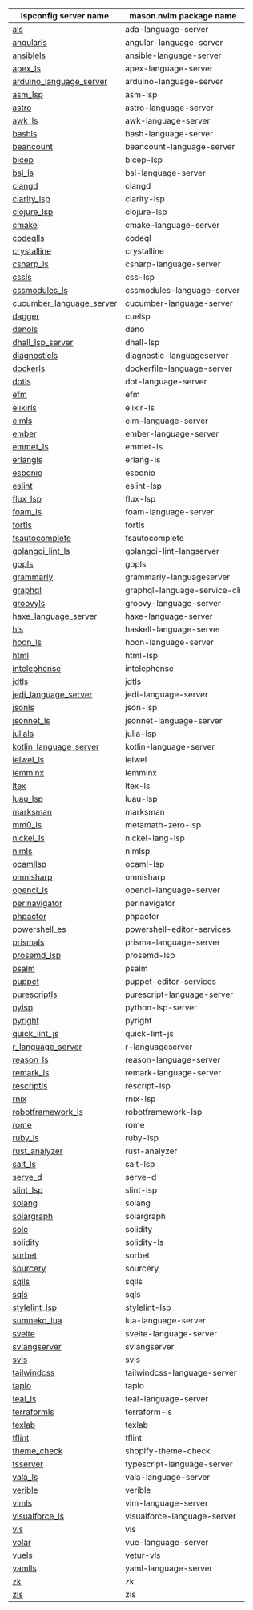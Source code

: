 <!--- THIS FILE IS GENERATED. DO NOT EDIT MANUALLY. -->
| lspconfig server name | mason.nvim package name |
| --------------------- | ----------------------- |
| [als](https://github.com/neovim/nvim-lspconfig/blob/master/doc/server_configurations.md#als) | ada-language-server |
| [angularls](https://github.com/neovim/nvim-lspconfig/blob/master/doc/server_configurations.md#angularls) | angular-language-server |
| [ansiblels](https://github.com/neovim/nvim-lspconfig/blob/master/doc/server_configurations.md#ansiblels) | ansible-language-server |
| [apex_ls](https://github.com/neovim/nvim-lspconfig/blob/master/doc/server_configurations.md#apex_ls) | apex-language-server |
| [arduino_language_server](https://github.com/neovim/nvim-lspconfig/blob/master/doc/server_configurations.md#arduino_language_server) | arduino-language-server |
| [asm_lsp](https://github.com/neovim/nvim-lspconfig/blob/master/doc/server_configurations.md#asm_lsp) | asm-lsp |
| [astro](https://github.com/neovim/nvim-lspconfig/blob/master/doc/server_configurations.md#astro) | astro-language-server |
| [awk_ls](https://github.com/neovim/nvim-lspconfig/blob/master/doc/server_configurations.md#awk_ls) | awk-language-server |
| [bashls](https://github.com/neovim/nvim-lspconfig/blob/master/doc/server_configurations.md#bashls) | bash-language-server |
| [beancount](https://github.com/neovim/nvim-lspconfig/blob/master/doc/server_configurations.md#beancount) | beancount-language-server |
| [bicep](https://github.com/neovim/nvim-lspconfig/blob/master/doc/server_configurations.md#bicep) | bicep-lsp |
| [bsl_ls](https://github.com/neovim/nvim-lspconfig/blob/master/doc/server_configurations.md#bsl_ls) | bsl-language-server |
| [clangd](https://github.com/neovim/nvim-lspconfig/blob/master/doc/server_configurations.md#clangd) | clangd |
| [clarity_lsp](https://github.com/neovim/nvim-lspconfig/blob/master/doc/server_configurations.md#clarity_lsp) | clarity-lsp |
| [clojure_lsp](https://github.com/neovim/nvim-lspconfig/blob/master/doc/server_configurations.md#clojure_lsp) | clojure-lsp |
| [cmake](https://github.com/neovim/nvim-lspconfig/blob/master/doc/server_configurations.md#cmake) | cmake-language-server |
| [codeqlls](https://github.com/neovim/nvim-lspconfig/blob/master/doc/server_configurations.md#codeqlls) | codeql |
| [crystalline](https://github.com/neovim/nvim-lspconfig/blob/master/doc/server_configurations.md#crystalline) | crystalline |
| [csharp_ls](https://github.com/neovim/nvim-lspconfig/blob/master/doc/server_configurations.md#csharp_ls) | csharp-language-server |
| [cssls](https://github.com/neovim/nvim-lspconfig/blob/master/doc/server_configurations.md#cssls) | css-lsp |
| [cssmodules_ls](https://github.com/neovim/nvim-lspconfig/blob/master/doc/server_configurations.md#cssmodules_ls) | cssmodules-language-server |
| [cucumber_language_server](https://github.com/neovim/nvim-lspconfig/blob/master/doc/server_configurations.md#cucumber_language_server) | cucumber-language-server |
| [dagger](https://github.com/neovim/nvim-lspconfig/blob/master/doc/server_configurations.md#dagger) | cuelsp |
| [denols](https://github.com/neovim/nvim-lspconfig/blob/master/doc/server_configurations.md#denols) | deno |
| [dhall_lsp_server](https://github.com/neovim/nvim-lspconfig/blob/master/doc/server_configurations.md#dhall_lsp_server) | dhall-lsp |
| [diagnosticls](https://github.com/neovim/nvim-lspconfig/blob/master/doc/server_configurations.md#diagnosticls) | diagnostic-languageserver |
| [dockerls](https://github.com/neovim/nvim-lspconfig/blob/master/doc/server_configurations.md#dockerls) | dockerfile-language-server |
| [dotls](https://github.com/neovim/nvim-lspconfig/blob/master/doc/server_configurations.md#dotls) | dot-language-server |
| [efm](https://github.com/neovim/nvim-lspconfig/blob/master/doc/server_configurations.md#efm) | efm |
| [elixirls](https://github.com/neovim/nvim-lspconfig/blob/master/doc/server_configurations.md#elixirls) | elixir-ls |
| [elmls](https://github.com/neovim/nvim-lspconfig/blob/master/doc/server_configurations.md#elmls) | elm-language-server |
| [ember](https://github.com/neovim/nvim-lspconfig/blob/master/doc/server_configurations.md#ember) | ember-language-server |
| [emmet_ls](https://github.com/neovim/nvim-lspconfig/blob/master/doc/server_configurations.md#emmet_ls) | emmet-ls |
| [erlangls](https://github.com/neovim/nvim-lspconfig/blob/master/doc/server_configurations.md#erlangls) | erlang-ls |
| [esbonio](https://github.com/neovim/nvim-lspconfig/blob/master/doc/server_configurations.md#esbonio) | esbonio |
| [eslint](https://github.com/neovim/nvim-lspconfig/blob/master/doc/server_configurations.md#eslint) | eslint-lsp |
| [flux_lsp](https://github.com/neovim/nvim-lspconfig/blob/master/doc/server_configurations.md#flux_lsp) | flux-lsp |
| [foam_ls](https://github.com/neovim/nvim-lspconfig/blob/master/doc/server_configurations.md#foam_ls) | foam-language-server |
| [fortls](https://github.com/neovim/nvim-lspconfig/blob/master/doc/server_configurations.md#fortls) | fortls |
| [fsautocomplete](https://github.com/neovim/nvim-lspconfig/blob/master/doc/server_configurations.md#fsautocomplete) | fsautocomplete |
| [golangci_lint_ls](https://github.com/neovim/nvim-lspconfig/blob/master/doc/server_configurations.md#golangci_lint_ls) | golangci-lint-langserver |
| [gopls](https://github.com/neovim/nvim-lspconfig/blob/master/doc/server_configurations.md#gopls) | gopls |
| [grammarly](https://github.com/neovim/nvim-lspconfig/blob/master/doc/server_configurations.md#grammarly) | grammarly-languageserver |
| [graphql](https://github.com/neovim/nvim-lspconfig/blob/master/doc/server_configurations.md#graphql) | graphql-language-service-cli |
| [groovyls](https://github.com/neovim/nvim-lspconfig/blob/master/doc/server_configurations.md#groovyls) | groovy-language-server |
| [haxe_language_server](https://github.com/neovim/nvim-lspconfig/blob/master/doc/server_configurations.md#haxe_language_server) | haxe-language-server |
| [hls](https://github.com/neovim/nvim-lspconfig/blob/master/doc/server_configurations.md#hls) | haskell-language-server |
| [hoon_ls](https://github.com/neovim/nvim-lspconfig/blob/master/doc/server_configurations.md#hoon_ls) | hoon-language-server |
| [html](https://github.com/neovim/nvim-lspconfig/blob/master/doc/server_configurations.md#html) | html-lsp |
| [intelephense](https://github.com/neovim/nvim-lspconfig/blob/master/doc/server_configurations.md#intelephense) | intelephense |
| [jdtls](https://github.com/neovim/nvim-lspconfig/blob/master/doc/server_configurations.md#jdtls) | jdtls |
| [jedi_language_server](https://github.com/neovim/nvim-lspconfig/blob/master/doc/server_configurations.md#jedi_language_server) | jedi-language-server |
| [jsonls](https://github.com/neovim/nvim-lspconfig/blob/master/doc/server_configurations.md#jsonls) | json-lsp |
| [jsonnet_ls](https://github.com/neovim/nvim-lspconfig/blob/master/doc/server_configurations.md#jsonnet_ls) | jsonnet-language-server |
| [julials](https://github.com/neovim/nvim-lspconfig/blob/master/doc/server_configurations.md#julials) | julia-lsp |
| [kotlin_language_server](https://github.com/neovim/nvim-lspconfig/blob/master/doc/server_configurations.md#kotlin_language_server) | kotlin-language-server |
| [lelwel_ls](https://github.com/neovim/nvim-lspconfig/blob/master/doc/server_configurations.md#lelwel_ls) | lelwel |
| [lemminx](https://github.com/neovim/nvim-lspconfig/blob/master/doc/server_configurations.md#lemminx) | lemminx |
| [ltex](https://github.com/neovim/nvim-lspconfig/blob/master/doc/server_configurations.md#ltex) | ltex-ls |
| [luau_lsp](https://github.com/neovim/nvim-lspconfig/blob/master/doc/server_configurations.md#luau_lsp) | luau-lsp |
| [marksman](https://github.com/neovim/nvim-lspconfig/blob/master/doc/server_configurations.md#marksman) | marksman |
| [mm0_ls](https://github.com/neovim/nvim-lspconfig/blob/master/doc/server_configurations.md#mm0_ls) | metamath-zero-lsp |
| [nickel_ls](https://github.com/neovim/nvim-lspconfig/blob/master/doc/server_configurations.md#nickel_ls) | nickel-lang-lsp |
| [nimls](https://github.com/neovim/nvim-lspconfig/blob/master/doc/server_configurations.md#nimls) | nimlsp |
| [ocamllsp](https://github.com/neovim/nvim-lspconfig/blob/master/doc/server_configurations.md#ocamllsp) | ocaml-lsp |
| [omnisharp](https://github.com/neovim/nvim-lspconfig/blob/master/doc/server_configurations.md#omnisharp) | omnisharp |
| [opencl_ls](https://github.com/neovim/nvim-lspconfig/blob/master/doc/server_configurations.md#opencl_ls) | opencl-language-server |
| [perlnavigator](https://github.com/neovim/nvim-lspconfig/blob/master/doc/server_configurations.md#perlnavigator) | perlnavigator |
| [phpactor](https://github.com/neovim/nvim-lspconfig/blob/master/doc/server_configurations.md#phpactor) | phpactor |
| [powershell_es](https://github.com/neovim/nvim-lspconfig/blob/master/doc/server_configurations.md#powershell_es) | powershell-editor-services |
| [prismals](https://github.com/neovim/nvim-lspconfig/blob/master/doc/server_configurations.md#prismals) | prisma-language-server |
| [prosemd_lsp](https://github.com/neovim/nvim-lspconfig/blob/master/doc/server_configurations.md#prosemd_lsp) | prosemd-lsp |
| [psalm](https://github.com/neovim/nvim-lspconfig/blob/master/doc/server_configurations.md#psalm) | psalm |
| [puppet](https://github.com/neovim/nvim-lspconfig/blob/master/doc/server_configurations.md#puppet) | puppet-editor-services |
| [purescriptls](https://github.com/neovim/nvim-lspconfig/blob/master/doc/server_configurations.md#purescriptls) | purescript-language-server |
| [pylsp](https://github.com/neovim/nvim-lspconfig/blob/master/doc/server_configurations.md#pylsp) | python-lsp-server |
| [pyright](https://github.com/neovim/nvim-lspconfig/blob/master/doc/server_configurations.md#pyright) | pyright |
| [quick_lint_js](https://github.com/neovim/nvim-lspconfig/blob/master/doc/server_configurations.md#quick_lint_js) | quick-lint-js |
| [r_language_server](https://github.com/neovim/nvim-lspconfig/blob/master/doc/server_configurations.md#r_language_server) | r-languageserver |
| [reason_ls](https://github.com/neovim/nvim-lspconfig/blob/master/doc/server_configurations.md#reason_ls) | reason-language-server |
| [remark_ls](https://github.com/neovim/nvim-lspconfig/blob/master/doc/server_configurations.md#remark_ls) | remark-language-server |
| [rescriptls](https://github.com/neovim/nvim-lspconfig/blob/master/doc/server_configurations.md#rescriptls) | rescript-lsp |
| [rnix](https://github.com/neovim/nvim-lspconfig/blob/master/doc/server_configurations.md#rnix) | rnix-lsp |
| [robotframework_ls](https://github.com/neovim/nvim-lspconfig/blob/master/doc/server_configurations.md#robotframework_ls) | robotframework-lsp |
| [rome](https://github.com/neovim/nvim-lspconfig/blob/master/doc/server_configurations.md#rome) | rome |
| [ruby_ls](https://github.com/neovim/nvim-lspconfig/blob/master/doc/server_configurations.md#ruby_ls) | ruby-lsp |
| [rust_analyzer](https://github.com/neovim/nvim-lspconfig/blob/master/doc/server_configurations.md#rust_analyzer) | rust-analyzer |
| [salt_ls](https://github.com/neovim/nvim-lspconfig/blob/master/doc/server_configurations.md#salt_ls) | salt-lsp |
| [serve_d](https://github.com/neovim/nvim-lspconfig/blob/master/doc/server_configurations.md#serve_d) | serve-d |
| [slint_lsp](https://github.com/neovim/nvim-lspconfig/blob/master/doc/server_configurations.md#slint_lsp) | slint-lsp |
| [solang](https://github.com/neovim/nvim-lspconfig/blob/master/doc/server_configurations.md#solang) | solang |
| [solargraph](https://github.com/neovim/nvim-lspconfig/blob/master/doc/server_configurations.md#solargraph) | solargraph |
| [solc](https://github.com/neovim/nvim-lspconfig/blob/master/doc/server_configurations.md#solc) | solidity |
| [solidity](https://github.com/neovim/nvim-lspconfig/blob/master/doc/server_configurations.md#solidity) | solidity-ls |
| [sorbet](https://github.com/neovim/nvim-lspconfig/blob/master/doc/server_configurations.md#sorbet) | sorbet |
| [sourcery](https://github.com/neovim/nvim-lspconfig/blob/master/doc/server_configurations.md#sourcery) | sourcery |
| [sqlls](https://github.com/neovim/nvim-lspconfig/blob/master/doc/server_configurations.md#sqlls) | sqlls |
| [sqls](https://github.com/neovim/nvim-lspconfig/blob/master/doc/server_configurations.md#sqls) | sqls |
| [stylelint_lsp](https://github.com/neovim/nvim-lspconfig/blob/master/doc/server_configurations.md#stylelint_lsp) | stylelint-lsp |
| [sumneko_lua](https://github.com/neovim/nvim-lspconfig/blob/master/doc/server_configurations.md#sumneko_lua) | lua-language-server |
| [svelte](https://github.com/neovim/nvim-lspconfig/blob/master/doc/server_configurations.md#svelte) | svelte-language-server |
| [svlangserver](https://github.com/neovim/nvim-lspconfig/blob/master/doc/server_configurations.md#svlangserver) | svlangserver |
| [svls](https://github.com/neovim/nvim-lspconfig/blob/master/doc/server_configurations.md#svls) | svls |
| [tailwindcss](https://github.com/neovim/nvim-lspconfig/blob/master/doc/server_configurations.md#tailwindcss) | tailwindcss-language-server |
| [taplo](https://github.com/neovim/nvim-lspconfig/blob/master/doc/server_configurations.md#taplo) | taplo |
| [teal_ls](https://github.com/neovim/nvim-lspconfig/blob/master/doc/server_configurations.md#teal_ls) | teal-language-server |
| [terraformls](https://github.com/neovim/nvim-lspconfig/blob/master/doc/server_configurations.md#terraformls) | terraform-ls |
| [texlab](https://github.com/neovim/nvim-lspconfig/blob/master/doc/server_configurations.md#texlab) | texlab |
| [tflint](https://github.com/neovim/nvim-lspconfig/blob/master/doc/server_configurations.md#tflint) | tflint |
| [theme_check](https://github.com/neovim/nvim-lspconfig/blob/master/doc/server_configurations.md#theme_check) | shopify-theme-check |
| [tsserver](https://github.com/neovim/nvim-lspconfig/blob/master/doc/server_configurations.md#tsserver) | typescript-language-server |
| [vala_ls](https://github.com/neovim/nvim-lspconfig/blob/master/doc/server_configurations.md#vala_ls) | vala-language-server |
| [verible](https://github.com/neovim/nvim-lspconfig/blob/master/doc/server_configurations.md#verible) | verible |
| [vimls](https://github.com/neovim/nvim-lspconfig/blob/master/doc/server_configurations.md#vimls) | vim-language-server |
| [visualforce_ls](https://github.com/neovim/nvim-lspconfig/blob/master/doc/server_configurations.md#visualforce_ls) | visualforce-language-server |
| [vls](https://github.com/neovim/nvim-lspconfig/blob/master/doc/server_configurations.md#vls) | vls |
| [volar](https://github.com/neovim/nvim-lspconfig/blob/master/doc/server_configurations.md#volar) | vue-language-server |
| [vuels](https://github.com/neovim/nvim-lspconfig/blob/master/doc/server_configurations.md#vuels) | vetur-vls |
| [yamlls](https://github.com/neovim/nvim-lspconfig/blob/master/doc/server_configurations.md#yamlls) | yaml-language-server |
| [zk](https://github.com/neovim/nvim-lspconfig/blob/master/doc/server_configurations.md#zk) | zk |
| [zls](https://github.com/neovim/nvim-lspconfig/blob/master/doc/server_configurations.md#zls) | zls |